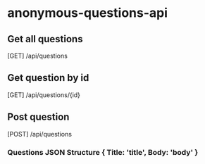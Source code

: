 # anonymous-questions-api

## Get all questions
  [GET] /api/questions

## Get question by id 
  [GET] /api/questions/{id}

## Post question
  [POST] /api/questions
  ### Questions JSON Structure { Title: 'title', Body: 'body' }
